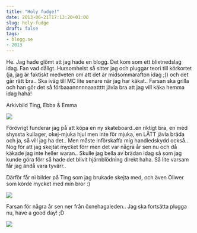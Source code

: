 ```yaml
---
title: "Holy fudge!"
date: 2013-06-21T17:13:20+01:00
slug: holy-fudge
draft: false
tags:
- blogg.se
- 2013
---
```

He. Jag hade glömt att jag hade en blogg. Det kom som ett blixtnedslag idag. Fan vad dåligt. Hursomhelst så sitter jag och pluggar teori till körkortet (ja, jag är faktiskt medveten om att det är midsommarafton idag ;)) och det går rätt bra.. Ska iväg till MC lite senare när jag har käkat.. Farsan ska grilla och han gör det så förbaaannnnnaaattttt jävla bra att jag vill käka hemma idag haha!

Arkivbild Ting, Ebba & Emma

![](/assets/images/blogg.se/dsc08773_103683216.jpg)  
  
Förövrigt funderar jag på att köpa en ny skateboard..en riktigt bra, en med shyssta kullager, okej-mjuka hjul men inte för mjuka, en LÄTT jävla bräda och ja, så vill jag ha det.. Men måste införskaffa mig handledskydd också.. Nog för att jag skejtat mycket förr men det var några år sen nu och då käkade jag inte heller waran.. Skulle jag bella av brädan idag så som jag kunde göra förr så hade det blivit hjärnblödning direkt haha. Så lite varsam får jag ändå vara tyvärr..

Därför får ni bilder på Ting som jag brukade skejta med, och även Oliwer som körde mycket med min bror :)  
  

![](/assets/images/blogg.se/dsc08785_103768873.jpg)

Farsan för några år sen ner från öxnehagaleden.. Jag ska fortsätta plugga nu, have a good day! ;D

![](/assets/images/blogg.se/pappaskejtar12sept06_104425343.jpg)